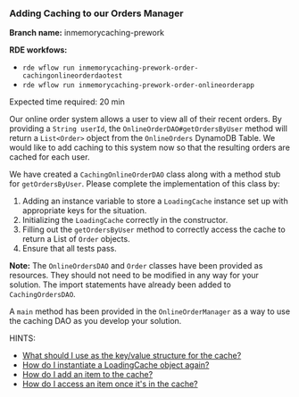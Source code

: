 ### Adding Caching to our Orders Manager

**Branch name:** inmemorycaching-prework

**RDE workfows:**
* `rde wflow run inmemorycaching-prework-order-cachingonlineorderdaotest`
* `rde wflow run inmemorycaching-prework-order-onlineorderapp`

Expected time required: 20 min

Our online order system allows a user to view all of their recent orders. By providing a `String userId`, the 
`OnlineOrderDAO#getOrdersByUser` method will return a `List<Order>` object from the `OnlineOrders` DynamoDB Table. 
We would like to add caching to this system now so that the resulting orders are cached for each user. 

We have created a `CachingOnlineOrderDAO` class along with a method stub for `getOrdersByUser`. Please complete 
the implementation of this class by:
1. Adding an instance variable to store a `LoadingCache` instance set up with appropriate keys for the situation.
2. Initializing the `LoadingCache` correctly in the constructor.
3. Filling out the `getOrdersByUser` method to correctly access the cache to return a List of `Order` objects.
4. Ensure that all tests pass.

**Note:** The `OnlineOrdersDAO` and `Order` classes have been provided as resources. They should not need to be modified in 
any way for your solution. The import statements have already been added to `CachingOrdersDAO`.

A `main` method has been provided in the `OnlineOrderManager` as a way to use the caching DAO as you develop 
your solution. 

HINTS:
* [What should I use as the key/value structure for the cache?](./hints/hint-01.md)
* [How do I instantiate a LoadingCache object again?](./hints/hint-02.md)
* [How do I add an item to the cache?](./hints/hint-03.md)
* [How do I access an item once it's in the cache?](./hints/hint-04.md)

